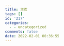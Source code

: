 ```yaml
---
title: 主页
tags: []
id: '217'
categories:
  - - uncategorized
comments: false
date: 2022-02-01 00:36:55
---
```


